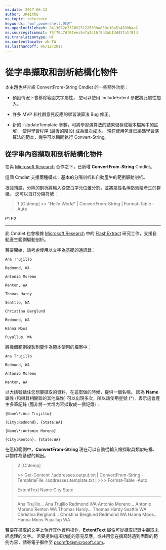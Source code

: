 ```yaml
---
ms.date: 2017-06-12
author: JKeithB
ms.topic: reference
keywords: "wmf,powershell,設定"
ms.openlocfilehash: 3413672e73705252225300a853c10a514500baa2
ms.sourcegitcommit: 75f70c7df01eea5e7a2c16f9a3ab1dd437a1f8fd
ms.translationtype: HT
ms.contentlocale: zh-TW
ms.lasthandoff: 06/12/2017
---
```

<a id="extract-and-parse-structured-objects-out-of-string" class="xliff"></a>
# 從字串擷取和剖析結構化物件
本主題也將介紹 ConvertFrom-String Cmdlet 的一些額外功能︰

-   預設情況下會移除範圍文字屬性， 您可以使用 IncludeExtent 參數將此屬性加入。

-   許多 MVP 和社群意見反應的學習演算法 Bug 修正。

-   新的 -UpdateTemplate 參數，可將學習演算法的結果儲存成範本檔案中的註解， 使得學習程序 (最慢的階段) 成為單次成本。 現在使用包含已編碼學習演算法的範本，幾乎可以瞬間執行 Convert-String。


<a id="extract-and-parse-structured-objects-out-of-string-content" class="xliff"></a>
從字串內容擷取和剖析結構化物件
----------------------------------------------------------

在與 [Microsoft Research](http://research.microsoft.com/) 合作之下，已新增 **ConvertFrom-String** Cmdlet。

這個 Cmdlet 支援兩種模式︰基本的分隔剖析和自動產生的範例驅動剖析。

根據預設，分隔的剖析將輸入從空白字元位置分割，並將屬性名稱指派給產生的群組。 您可以自訂分隔符號︰

> 1 \[C:\\temp\] &gt;&gt; "Hello World" | ConvertFrom-String | Format-Table -Auto

P1    P2
--    --

此 Cmdlet 也會根據 [Microsoft Research](http://research.microsoft.com) 中的 [FlashExtract](http://research.microsoft.com/en-us/um/people/sumitg/flashextract.html) 研究工作，支援自動產生範例驅動剖析。

若要開始，請考慮使用以文字為基礎的通訊錄︰

    Ana Trujillo

    Redmond, WA

    Antonio Moreno

    Renton, WA

    Thomas Hardy

    Seattle, WA

    Christina Berglund

    Redmond, WA

    Hanna Moos

    Puyallup, WA

將幾個範例複製到要作為範本使用的檔案中︰

    Ana Trujillo

    Redmond, WA

    Antonio Moreno

    Renton, WA

   

以大括號括住您想要擷取的資料，在這麼做的時候，提供一個名稱。 因為 **Name** 屬性 (和與其相關聯的其他屬性) 可以出現多次，所以請使用星號 (\*)，表示這會產生多筆記錄 (而非將一大堆內容擷取成一個記錄)︰

    {Name\*:Ana Trujillo}

    {City:Redmond}, {State:WA}

    {Name\*:Antonio Moreno}

    {City:Renton}, {State:WA}

在這組範例中，**ConvertFrom-String** 現在可以自動從輸入檔擷取具類似結構、以物件為基礎的輸出。

> 2 \[C:\\temp\]
>
> &gt;&gt; Get-Content .\\addresses.output.txt | ConvertFrom-String -TemplateFile .\\addresses.template.txt | &gt;&gt;&gt; Format-Table -Auto
>
> ExtentText                     Name               City     State
> ----------                     ----               ----     -----
> Ana Trujillo...              Ana Trujillo       Redmond  WA Antonio Moreno...            Antonio Moreno     Renton   WA Thomas Hardy...              Thomas Hardy       Seattle  WA Christina Berglund...        Christina Berglund Redmond  WA Hanna Moos...                Hanna Moos         Puyallup WA

若要在擷取的文字上執行其他資料操作，**ExtentText** 屬性可從擷取記錄中擷取未經處理的文字。 若要提供這項功能的意見反應，或共用您在撰寫時遇到困難的範例內容，請寄電子郵件至 <psdmfb@microsoft.com>。

